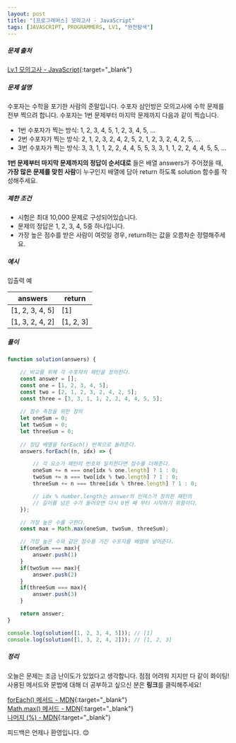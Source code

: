 ```yaml
---
layout: post
title: "[프로그래머스] 모의고사 - JavaScript"
tags: [JAVASCRIPT, PROGRAMMERS, LV1, "완전탐색"]
---
```

##### 문제 출처
[Lv.1 모의고사 - JavaScript](https://programmers.co.kr/learn/courses/30/lessons/42840?language=javascript){:target="_blank"}

##### 문제 설명
수포자는 수학을 포기한 사람의 준말입니다. 수포자 삼인방은 모의고사에 수학 문제를 전부 찍으려 합니다. 수포자는 1번 문제부터 마지막 문제까지 다음과 같이 찍습니다.<br />
* 1번 수포자가 찍는 방식: 1, 2, 3, 4, 5, 1, 2, 3, 4, 5, ...
* 2번 수포자가 찍는 방식: 2, 1, 2, 3, 2, 4, 2, 5, 2, 1, 2, 3, 2, 4, 2, 5, ...
* 3번 수포자가 찍는 방식: 3, 3, 1, 1, 2, 2, 4, 4, 5, 5, 3, 3, 1, 1, 2, 2, 4, 4, 5, 5, ...

**1번 문제부터 마지막 문제까지의 정답이 순서대로** 들은 배열 answers가 주어졌을 때, **가장 많은 문제를 맞힌 사람**이 누구인지 배열에 담아 return 하도록 solution 함수를 작성해주세요.

##### 제한 조건
* 시험은 최대 10,000 문제로 구성되어있습니다.
* 문제의 정답은 1, 2, 3, 4, 5중 하나입니다.
* 가장 높은 점수를 받은 사람이 여럿일 경우, return하는 값을 오름차순 정렬해주세요.


##### 예시
입출력 예

|answers|return|
|---|---|
|[1, 2, 3, 4, 5]|[1]|
|[1, 3, 2, 4, 2]|[1, 2, 3]|


##### 풀이
```javascript
function solution(answers) {

    // 비교를 위해 각 수포자의 패턴을 정의한다.
    const answer = [];
    const one = [1, 2, 3, 4, 5];
    const two = [2, 1, 2, 3, 2, 4, 2, 5];
    const three = [3, 3, 1, 1, 2, 2, 4, 4, 5, 5];
    
    // 점수 측정을 위한 정의
    let oneSum = 0;
    let twoSum = 0;
    let threeSum = 0;
    
    // 정답 배열을 forEach() 반복으로 돌려준다.
    answers.forEach((n, idx) => {

        // 각 요소가 패턴의 번호와 일치한다면 점수를 더해준다.
        oneSum += n === one[idx % one.length] ? 1 : 0;
        twoSum += n === two[idx % two.length] ? 1 : 0;
        threeSum += n === three[idx % three.length] ? 1 : 0;

        // idx % number.length는 answer의 인덱스가 정의한 패턴의
        // 길이를 넘은 수가 들어오면 다시 0번 째 부터 시작하기 위함이다.
    });

    // 가장 높은 수를 구한다.
    const max = Math.max(oneSum, twoSum, threeSum);

    // 가장 높은 수와 같은 점수를 가진 수포자를 배열에 넣어준다.
    if(oneSum === max){
        answer.push(1)
    }
    if(twoSum === max){
        answer.push(2)
    }
    if(threeSum === max){
        answer.push(3)
    }

    return answer;
}

console.log(solution([1, 2, 3, 4, 5])); // [1]
console.log(solution([1, 3, 2, 4, 2])); // [1, 2, 3]
```

##### 정리
오늘은 문제는 조금 난이도가 있었다고 생각합니다. 점점 어려워 지지만 다 같이 화이팅!<br />
사용된 메서드와 문법에 대해 더 공부하고 싶으신 분은 **링크**를 클릭해주세요!

[forEach() 메서드 - MDN](https://developer.mozilla.org/ko/docs/Web/JavaScript/Reference/Global_Objects/Array/forEach){:target="_blank"}<br />
[Math.max() 메서드 - MDN](https://developer.mozilla.org/ko/docs/Web/JavaScript/Reference/Global_Objects/Math/max){:target="_blank"}<br />
[나머지 (%) - MDN](https://developer.mozilla.org/ko/docs/Web/JavaScript/Reference/Operators/Remainder){:target="_blank"}<br />

피드백은 언제나 환영입니다. 😊
